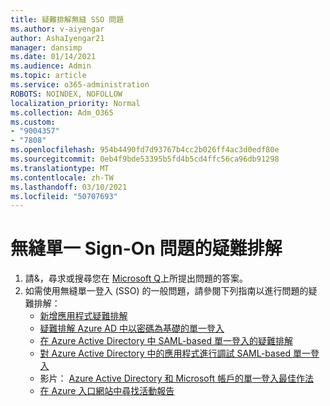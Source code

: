 ```yaml
---
title: 疑難排解無縫 SSO 問題
ms.author: v-aiyengar
author: AshaIyengar21
manager: dansimp
ms.date: 01/14/2021
ms.audience: Admin
ms.topic: article
ms.service: o365-administration
ROBOTS: NOINDEX, NOFOLLOW
localization_priority: Normal
ms.collection: Adm_O365
ms.custom:
- "9004357"
- "7808"
ms.openlocfilehash: 954b4490fd7d93767b4cc2b026ff4ac3d0edf80e
ms.sourcegitcommit: 0eb4f9bde53395b5fd4b5cd4ffc56ca96db91298
ms.translationtype: MT
ms.contentlocale: zh-TW
ms.lasthandoff: 03/10/2021
ms.locfileid: "50707693"
---
```

# <a name="troubleshooting-seamless-single-sign-on-issues"></a>無縫單一 Sign-On 問題的疑難排解

1. 請&，尋求或搜尋您在 [Microsoft Q](https://docs.microsoft.com/azure/active-directory/reports-monitoring/howto-find-activity-reports#troubleshoot-issues-with-activity-reports)上所提出問題的答案。
1. 如需使用無縫單一登入 (SSO) 的一般問題，請參閱下列指南以進行問題的疑難排解：
    - [新增應用程式疑難排解](https://docs.microsoft.com/azure/active-directory/manage-apps/troubleshoot-adding-apps) 
    - [疑難排解 Azure AD 中以密碼為基礎的單一登入](https://docs.microsoft.com/azure/active-directory/manage-apps/troubleshoot-password-based-sso) 
    - [在 Azure Active Directory 中 SAML-based 單一登入的疑難排解](https://docs.microsoft.com/azure/active-directory/manage-apps/troubleshoot-saml-based-sso) 
    - [對 Azure Active Directory 中的應用程式進行調試 SAML-based 單一登入](https://docs.microsoft.com/azure/active-directory/manage-apps/debug-saml-sso-issues) 
    - 影片： [Azure Active Directory 和 Microsoft 帳戶的單一登入最佳作法](https://azure.microsoft.com/resources/videos/ignite-2018-single-sign-on-best-practices-for-azure-active-directory-and-microsoft-accounts/) 
    - [在 Azure 入口網站中尋找活動報告](https://docs.microsoft.com/azure/active-directory/reports-monitoring/howto-find-activity-reports#troubleshoot-issues-with-activity-reports)
